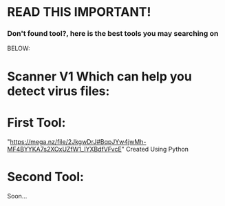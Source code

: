 # READ THIS IMPORTANT!
### Don't found tool?, here is the best tools you may searching on

BELOW:


# Scanner V1 Which can help you detect virus files:

# First Tool:
"https://mega.nz/file/2JkgwDrJ#BqpJYw4jwMh-MF4BYYKA7s2XOxUZfW1_IYXBdfVFvcE"
Created Using Python



# Second Tool:
Soon...
